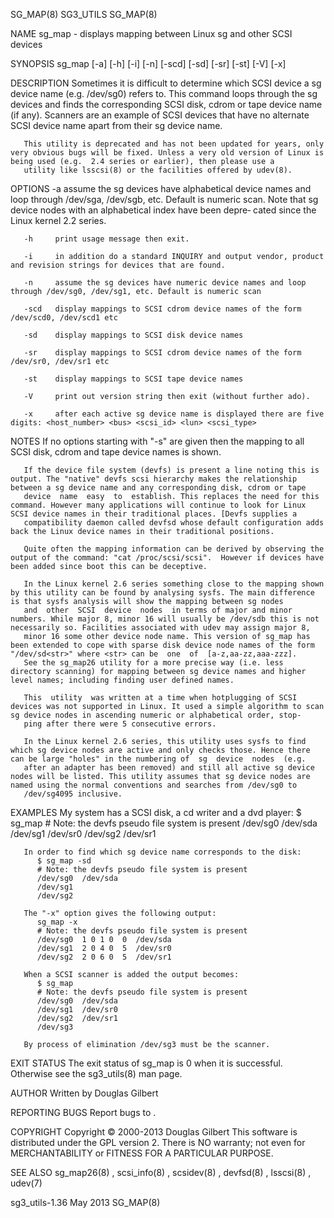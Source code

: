 SG_MAP(8)                                                                                         SG3_UTILS                                                                                         SG_MAP(8)



NAME
       sg_map - displays mapping between Linux sg and other SCSI devices

SYNOPSIS
       sg_map [-a] [-h] [-i] [-n] [-scd] [-sd] [-sr] [-st] [-V] [-x]

DESCRIPTION
       Sometimes  it  is  difficult to determine which SCSI device a sg device name (e.g. /dev/sg0) refers to. This command loops through the sg devices and finds the corresponding SCSI disk, cdrom or tape
       device name (if any). Scanners are an example of SCSI devices that have no alternate SCSI device name apart from their sg device name.

       This utility is deprecated and has not been updated for years, only very obvious bugs will be fixed. Unless a very old version of Linux is being used (e.g.  2.4 series or earlier), then please use a
       utility like lsscsi(8) or the facilities offered by udev(8).

OPTIONS
       -a     assume  the sg devices have alphabetical device names and loop through /dev/sga, /dev/sgb, etc. Default is numeric scan.  Note that sg device nodes with an alphabetical index have been depre‐
              cated since the Linux kernel 2.2 series.

       -h     print usage message then exit.

       -i     in addition do a standard INQUIRY and output vendor, product and revision strings for devices that are found.

       -n     assume the sg devices have numeric device names and loop through /dev/sg0, /dev/sg1, etc. Default is numeric scan

       -scd   display mappings to SCSI cdrom device names of the form /dev/scd0, /dev/scd1 etc

       -sd    display mappings to SCSI disk device names

       -sr    display mappings to SCSI cdrom device names of the form /dev/sr0, /dev/sr1 etc

       -st    display mappings to SCSI tape device names

       -V     print out version string then exit (without further ado).

       -x     after each active sg device name is displayed there are five digits: <host_number> <bus> <scsi_id> <lun> <scsi_type>

NOTES
       If no options starting with "-s" are given then the mapping to all SCSI disk, cdrom and tape device names is shown.

       If the device file system (devfs) is present a line noting this is output. The "native" devfs scsi hierarchy makes the relationship between a sg device name and any corresponding disk, cdrom or tape
       device  name  easy  to  establish. This replaces the need for this command. However many applications will continue to look for Linux SCSI device names in their traditional places. [Devfs supplies a
       compatibility daemon called devfsd whose default configuration adds back the Linux device names in their traditional positions.

       Quite often the mapping information can be derived by observing the output of the command: "cat /proc/scsi/scsi".  However if devices have been added since boot this can be deceptive.

       In the Linux kernel 2.6 series something close to the mapping shown by this utility can be found by analysing sysfs. The main difference is that sysfs analysis will show the mapping between sg nodes
       and  other  SCSI  device  nodes  in terms of major and minor numbers. While major 8, minor 16 will usually be /dev/sdb this is not necessarily so. Facilities associated with udev may assign major 8,
       minor 16 some other device node name. This version of sg_map has been extended to cope with sparse disk device node names of the form "/dev/sd<str>" where <str> can be  one  of  [a-z,aa-zz,aaa-zzz].
       See the sg_map26 utility for a more precise way (i.e. less directory scanning) for mapping between sg device names and higher level names; including finding user defined names.

       This  utility  was written at a time when hotplugging of SCSI devices was not supported in Linux. It used a simple algorithm to scan sg device nodes in ascending numeric or alphabetical order, stop‐
       ping after there were 5 consecutive errors.

       In the Linux kernel 2.6 series, this utility uses sysfs to find which sg device nodes are active and only checks those. Hence there can be large "holes" in the numbering of  sg  device  nodes  (e.g.
       after an adapter has been removed) and still all active sg device nodes will be listed. This utility assumes that sg device nodes are named using the normal conventions and searches from /dev/sg0 to
       /dev/sg4095 inclusive.

EXAMPLES
       My system has a SCSI disk, a cd writer and a dvd player:
          $ sg_map
          # Note: the devfs pseudo file system is present
          /dev/sg0  /dev/sda
          /dev/sg1  /dev/sr0
          /dev/sg2  /dev/sr1

       In order to find which sg device name corresponds to the disk:
          $ sg_map -sd
          # Note: the devfs pseudo file system is present
          /dev/sg0  /dev/sda
          /dev/sg1
          /dev/sg2

       The "-x" option gives the following output:
          sg_map -x
          # Note: the devfs pseudo file system is present
          /dev/sg0  1 0 1 0  0  /dev/sda
          /dev/sg1  2 0 4 0  5  /dev/sr0
          /dev/sg2  2 0 6 0  5  /dev/sr1

       When a SCSI scanner is added the output becomes:
          $ sg_map
          # Note: the devfs pseudo file system is present
          /dev/sg0  /dev/sda
          /dev/sg1  /dev/sr0
          /dev/sg2  /dev/sr1
          /dev/sg3

       By process of elimination /dev/sg3 must be the scanner.

EXIT STATUS
       The exit status of sg_map is 0 when it is successful. Otherwise see the sg3_utils(8) man page.

AUTHOR
       Written by Douglas Gilbert

REPORTING BUGS
       Report bugs to <dgilbert at interlog dot com>.

COPYRIGHT
       Copyright © 2000-2013 Douglas Gilbert
       This software is distributed under the GPL version 2. There is NO warranty; not even for MERCHANTABILITY or FITNESS FOR A PARTICULAR PURPOSE.

SEE ALSO
       sg_map26(8) , scsi_info(8) , scsidev(8) , devfsd(8) , lsscsi(8) , udev(7)



sg3_utils-1.36                                                                                     May 2013                                                                                         SG_MAP(8)
